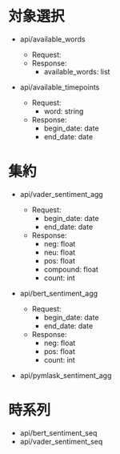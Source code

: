 
# 対象選択
- api/available_words
    - Request:
    - Response:
        - available_words: list

- api/available_timepoints
    - Request:
        - word: string
    - Response:
        - begin_date: date
        - end_date: date

# 集約
- api/vader_sentiment_agg
    - Request:
        - begin_date: date
        - end_date: date
    - Response:
        - neg: float
        - neu: float
        - pos: float
        - compound: float
        - count: int

- api/bert_sentiment_agg
    - Request:
        - begin_date: date
        - end_date: date
    - Response:
        - neg: float
        - pos: float
        - count: int

- api/pymlask_sentiment_agg

# 時系列
- api/bert_sentiment_seq
- api/vader_sentiment_seq

